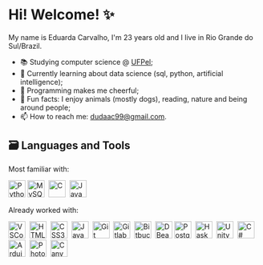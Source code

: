 # Hi! Welcome! ✨

My name is Eduarda Carvalho, I'm 23 years old and I live in Rio Grande do Sul/Brazil. 

- 📚 Studying computer science @ [UFPel](https://portal.ufpel.edu.br/);
- 🌱 Currently learning about data science (sql, python, artificial intelligence);
- 🌺 Programming makes me cheerful;
- 💖 Fun facts: I enjoy animals (mostly dogs), reading, nature and being around people;
- 📫 How to reach me: dudaac99@gmail.com.

## 🗃 Languages and Tools
<!-- icons by https://devicon.dev/ -->
Most familiar with:

<p align="left">
  <img alt="Python" width="34px" src="https://cdn.jsdelivr.net/gh/devicons/devicon/icons/python/python-original.svg" />
  <img alt="MySQL" width="34px" src="https://cdn.jsdelivr.net/gh/devicons/devicon/icons/mysql/mysql-original-wordmark.svg" />&nbsp;
  <img alt="C" width="34px" src="https://cdn.jsdelivr.net/gh/devicons/devicon/icons/c/c-original.svg"  />&nbsp;
  <img alt="JavaScript" width="34px" src="https://cdn.jsdelivr.net/gh/devicons/devicon/icons/javascript/javascript-original.svg" />&nbsp;
</p>

Already worked with:
<p align="left"> 
  <img alt="VSCode" width="34px" src="https://cdn.jsdelivr.net/gh/devicons/devicon/icons/vscode/vscode-original.svg" />&nbsp;
  <img  alt="HTML5" width="34px" src="https://cdn.jsdelivr.net/gh/devicons/devicon/icons/html5/html5-original.svg" />&nbsp;
  <img alt="CSS3" width="34px" src="https://cdn.jsdelivr.net/gh/devicons/devicon/icons/css3/css3-original.svg" />&nbsp;
  <img alt="Java" width="34px" src="https://cdn.jsdelivr.net/gh/devicons/devicon/icons/java/java-original-wordmark.svg" />&nbsp;
  <img alt="Git" width="34px" src="https://cdn.jsdelivr.net/gh/devicons/devicon/icons/git/git-original-wordmark.svg" />&nbsp;
  <img alt="Gitlab" width="34px" src="https://cdn.jsdelivr.net/gh/devicons/devicon/icons/gitlab/gitlab-original-wordmark.svg" />&nbsp;
  <img alt="Bitbucket" width="34px" src="https://cdn.jsdelivr.net/gh/devicons/devicon/icons/bitbucket/bitbucket-original-wordmark.svg" />&nbsp;
  <img alt="DBeaver" width="34px" src="https://cdn.jsdelivr.net/gh/devicons/devicon@latest/icons/dbeaver/dbeaver-original.svg" />
  <img alt="PostgreSQL" width="34px" src="https://cdn.jsdelivr.net/gh/devicons/devicon/icons/postgresql/postgresql-plain-wordmark.svg" />&nbsp;
  <img alt="Haskell" width="34px" src="https://cdn.jsdelivr.net/gh/devicons/devicon/icons/haskell/haskell-original-wordmark.svg" />&nbsp;
  <img alt="Unity" width="34px" src="https://cdn.jsdelivr.net/gh/devicons/devicon/icons/unity/unity-original-wordmark.svg" />&nbsp;
  <img alt="C#" width="34px" src="https://cdn.jsdelivr.net/gh/devicons/devicon/icons/csharp/csharp-original.svg" />&nbsp;
  <img alt="Arduino" width="34px" src="https://cdn.jsdelivr.net/gh/devicons/devicon/icons/arduino/arduino-original-wordmark.svg" />&nbsp;
  <img alt="Photoshop" width="34px" src="https://cdn.jsdelivr.net/gh/devicons/devicon/icons/photoshop/photoshop-line.svg" />&nbsp;
  <img alt="Canva" width="34px" src="https://cdn.jsdelivr.net/gh/devicons/devicon/icons/canva/canva-original.svg" />&nbsp;
  
          
</p>
